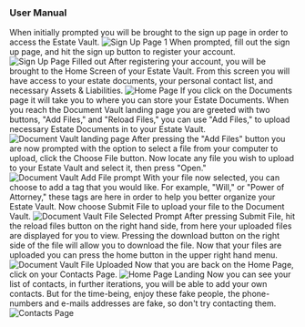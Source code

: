 ### User Manual
When initially prompted you will be brought to the sign up page in order to access the Estate Vault.
![Sign Up Page 1](https://github.com/nateslagter/EstateVault/blob/main/Auxiliary%20Files/sign-up-1.png)
When prompted, fill out the sign up page, and hit the sign up button to register your account.
![Sign Up Page Filled out](https://github.com/nateslagter/EstateVault/blob/main/Auxiliary%20Files/sign-up-2.png)
After registering your account, you will be brought to the Home Screen of your Estate Vault. From this screen you will have access to your estate documents, your personal contact list, and necessary Assets & Liabilities.
![Home Page](https://github.com/nateslagter/EstateVault/blob/main/Auxiliary%20Files/home-screen-1.png)
If you click on the Documents page it will take you to where you can store your Estate Documents. When you reach the Document Vault landing page you are greeted with two buttons, "Add Files," and "Reload Files," you can use "Add Files," to upload necessary Estate Documents in to your Estate Vault.
![Document Vault landing page](https://github.com/nateslagter/EstateVault/blob/main/Auxiliary%20Files/document-vault-landing.png)
After pressing the "Add Files" button you are now prompted with the option to select a file from your computer to upload, click the Choose File button. Now locate any file you wish to upload to your Estate Vault and select it, then press "Open."
![Document Vault Add File prompt](https://github.com/nateslagter/EstateVault/blob/main/Auxiliary%20Files/file-upload-1.png)
With your file now selected, you can choose to add a tag that you would like. For example, "Will," or "Power of Attorney," these tags are here in order to help you better organize your Estate Vault. Now choose Submit File to upload your file to the Document Vault.
![Document Vault File Selected Prompt](https://github.com/nateslagter/EstateVault/blob/main/Auxiliary%20Files/file-upload-2.png)
After pressing Submit File, hit the reload files button on the right hand side, from here your uploaded files are displayed for you to view. Pressing the download button on the right side of the file will allow you to download the file. Now that your files are uploaded you can press the home button in the upper right hand menu.
![Document Vault File Uploaded](https://github.com/nateslagter/EstateVault/blob/main/Auxiliary%20Files/file-upload-4.png)
Now that you are back on the Home Page, click on your Contacts Page.
![Home Page Landing](https://github.com/nateslagter/EstateVault/blob/main/Auxiliary%20Files/home-screen-1.png)
Now you can see your list of contacts, in further iterations, you will be able to add your own contacts. But for the time-being, enjoy these fake people, the phone-numbers and e-mails addresses are fake, so don't try contacting them.
![Contacts Page](https://github.com/nateslagter/EstateVault/blob/main/Auxiliary%20Files/contacts-page-1.png)
